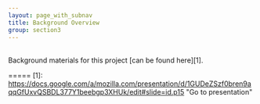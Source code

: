 ```yaml
---
layout: page_with_subnav
title: Background Overview
group: section3
---
```



<br/>
Background materials for this project [can be found here][1].



=====
[1]: https://docs.google.com/a/mozilla.com/presentation/d/1GUDeZSzf0bren9aqqGfUxvQSBDL377Y1beebgp3XHUk/edit#slide=id.p15 "Go to presentation"